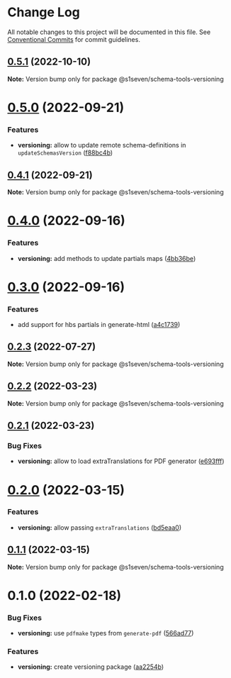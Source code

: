 # Change Log

All notable changes to this project will be documented in this file.
See [Conventional Commits](https://conventionalcommits.org) for commit guidelines.

## [0.5.1](https://github.com/s1seven/schema-tools/compare/@s1seven/schema-tools-versioning@0.5.0...@s1seven/schema-tools-versioning@0.5.1) (2022-10-10)

**Note:** Version bump only for package @s1seven/schema-tools-versioning





# [0.5.0](https://github.com/s1seven/schema-tools/compare/@s1seven/schema-tools-versioning@0.4.1...@s1seven/schema-tools-versioning@0.5.0) (2022-09-21)


### Features

* **versioning:** allow to update remote schema-definitions in `updateSchemasVersion` ([f88bc4b](https://github.com/s1seven/schema-tools/commit/f88bc4b5bb253dd5e0ff097af1138c6e779509b7))





## [0.4.1](https://github.com/s1seven/schema-tools/compare/@s1seven/schema-tools-versioning@0.4.0...@s1seven/schema-tools-versioning@0.4.1) (2022-09-21)

**Note:** Version bump only for package @s1seven/schema-tools-versioning





# [0.4.0](https://github.com/s1seven/schema-tools/compare/@s1seven/schema-tools-versioning@0.3.0...@s1seven/schema-tools-versioning@0.4.0) (2022-09-16)


### Features

* **versioning:** add methods to update partials maps ([4bb36be](https://github.com/s1seven/schema-tools/commit/4bb36bebf55ba0dbe583b9d9f947e26651e1009c))





# [0.3.0](https://github.com/s1seven/schema-tools/compare/@s1seven/schema-tools-versioning@0.2.3...@s1seven/schema-tools-versioning@0.3.0) (2022-09-16)


### Features

* add support for hbs partials in generate-html ([a4c1739](https://github.com/s1seven/schema-tools/commit/a4c1739e21d55ceb9f0f48d01656bf56940f33f7))





## [0.2.3](https://github.com/s1seven/schema-tools/compare/@s1seven/schema-tools-versioning@0.2.2...@s1seven/schema-tools-versioning@0.2.3) (2022-07-27)

**Note:** Version bump only for package @s1seven/schema-tools-versioning





## [0.2.2](http://github.com/s1seven/schema-tools/compare/@s1seven/schema-tools-versioning@0.2.1...@s1seven/schema-tools-versioning@0.2.2) (2022-03-23)

**Note:** Version bump only for package @s1seven/schema-tools-versioning





## [0.2.1](http://github.com/s1seven/schema-tools/compare/@s1seven/schema-tools-versioning@0.2.0...@s1seven/schema-tools-versioning@0.2.1) (2022-03-23)


### Bug Fixes

* **versioning:** allow to load extraTranslations for PDF generator ([e693fff](http://github.com/s1seven/schema-tools/commit/e693fff072cde69888ff1cc3a2342942327704e7))





# [0.2.0](http://github.com/s1seven/schema-tools/compare/@s1seven/schema-tools-versioning@0.1.1...@s1seven/schema-tools-versioning@0.2.0) (2022-03-15)


### Features

* **versioning:** allow passing `extraTranslations` ([bd5eaa0](http://github.com/s1seven/schema-tools/commit/bd5eaa06b6392c3b28c32b2c8999158fa09bb698))





## [0.1.1](http://github.com/s1seven/schema-tools/compare/@s1seven/schema-tools-versioning@0.1.0...@s1seven/schema-tools-versioning@0.1.1) (2022-03-15)

**Note:** Version bump only for package @s1seven/schema-tools-versioning





# 0.1.0 (2022-02-18)


### Bug Fixes

* **versioning:** use `pdfmake` types from `generate-pdf` ([566ad77](http://github.com/s1seven/schema-tools/commit/566ad776eeb8df6f5f97e0817f8ef8fb40e1063f))


### Features

* **versioning:** create versioning package ([aa2254b](http://github.com/s1seven/schema-tools/commit/aa2254b14592becab36e69fd83bda6faa66b6051))
